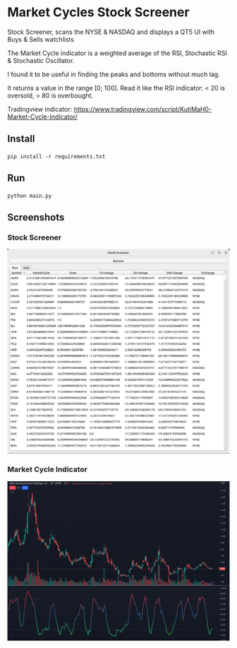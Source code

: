 # Market Cycles Stock Screener

Stock Screener, scans the NYSE & NASDAQ and displays a QT5 UI with Buys & Sells watchlists

The Market Cycle indicator is a weighted average of the RSI, Stochastic RSI & Stochastic Oscillator.

I found it to be useful in finding the peaks and bottoms without much lag.

It returns a value in the range [0; 100]. Read it like the RSI indicator: < 20 is oversold, > 80 is overbought.

Tradingview indicator: https://www.tradingview.com/script/KutjMaH0-Market-Cycle-Indicator/

## Install

`pip install -r requirements.txt`

## Run

`python main.py`


## Screenshots

### Stock Screener


![Screenshot](screenshot.png)


### Market Cycle Indicator

![Screenshot](screenshot-tradingview.png)

